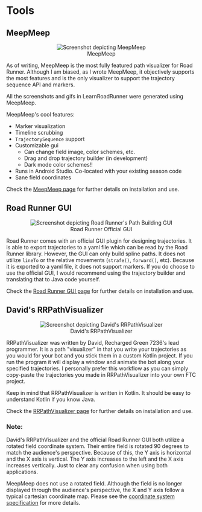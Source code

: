 # Tools

## MeepMeep

<figure align="center">
    <img src="./assets/tools/meepmeep-half-compressed.jpg" alt="Screenshot depicting MeepMeep">
    <figcaption class="mt-2 text-center text-gray-600">MeepMeep</figcaption>
</figure>

As of writing, MeepMeep is the most fully featured path visualizer for Road Runner. Although I am biased, as I wrote MeepMeep, it objectively supports the most features and is the only visualizer to support the trajectory sequence API and markers.

All the screenshots and gifs in LearnRoadRunner were generated using MeepMeep.

MeepMeep's cool features:

- Marker visualization
- Timeline scrubbing
- `TrajectorySequence` support
- Customizable gui
  - Can change field image, color schemes, etc.
  - Drag and drop trajectory builder (in development)
  - Dark mode color schemes!!
- Runs in Android Studio. Co-located with your existing season code
- Sane field coordinates

Check the [MeepMeep page](/tool/meepmeep) for further details on installation and use.

## Road Runner GUI

<figure align="center">
    <img src="./assets/tools/rr-gui-half-compressed.jpg" alt="Screenshot depicting Road Runner's Path Building GUI">
    <figcaption class="mt-2 text-center text-gray-600">Road Runner Official GUI</figcaption>
</figure>

Road Runner comes with an official GUI plugin for designing trajectories. It is able to export trajectories to a yaml file which can be read by the Road Runner library.
However, the GUI can only build spline paths. It does not utilize `lineTo` or the relative movements (`strafe()`, `forward()`, etc). Because it is exported to a yaml file, it does not support markers.
If you do choose to use the official GUI, I would recommend using the trajectory builder and translating that to Java code yourself.

Check the [Road Runner GUI page](/tool/road-runner-gui) for further details on installation and use.

## David's RRPathVisualizer

<figure align="center">
    <img src="./assets/tools/rrpathviz-half-compressed.jpg" alt="Screenshot depicting David's RRPathVisualizer">
    <figcaption class="mt-2 text-center text-gray-600">David's RRPathVisualizer</figcaption>
</figure>

RRPathVisualizer was written by David, Recharged Green 7236's lead programmer. It is a path "visualizer" in that you write your trajectories as you would for your bot and you stick them in a custom Kotlin project. If you run the program it will display a window and animate the bot along your specified trajectories. I personally prefer this workflow as you can simply copy-paste the trajectories you made in RRPathVisualizer into your own FTC project.

Keep in mind that RRPathVisualizer is written in Kotlin. It should be easy to understand Kotlin if you know Java.

Check the [RRPathVisualizer page](/tool/rrpathvisualizer) for further details on installation and use.

### Note:

David's RRPathVisualizer and the official Road Runner GUI both utilize a rotated field coordinate system. Their entire field is rotated 90 degrees to match the audience's perspective. Because of this, the Y axis is horizontal and the X axis is vertical. The Y axis increases to the left and the X axis increases vertically. Just to clear any confusion when using both applications.

MeepMeep does not use a rotated field. Although the field is no longer displayed through the audience's perspective, the X and Y axis follow a typical cartesian coordinate map. Please see the [coordinate system specification](/trajectories.html#coordinate-system) for more details.
